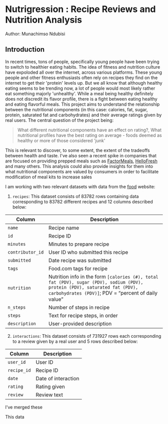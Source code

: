# Nutrigression : Recipe Reviews and Nutrition Analysis
Author: Munachimso Ndubisi

## Introduction
In recent times, tons of people, specifically young people have been trying to switch to healthier eating habits. The idea of fitness and nutrition culture have expoloded all over the internet, across various platforms. These young people and other fitness enthusiasts often rely on recipes they find on the internet to get their 'protein' levels up. But we all know that although healthy eating seems to be trending now, a lot of people would most likely rather eat something majorly 'unhealthy'. While a meal being healthy definitely does not discredit its flavor profile, there is a fight between eating healthy and eating flavorful meals. This project aims to understand the relationship between the nutritional components (in this case: calories, fat, sugar, protein, saturated fat and carbohydrates) and their average ratings given by real users. The central question of the project being:

> What different nutritional components have an effect on rating?, What nutritional profiles have the best rating on average - foods deemed as healthy or more of those considered 'junk'

This is relevant to discover, to some extent, the extent of the tradeoffs between health and taste.
I've also seen a recent spike in companies that are focused on providing prepped meals such as [FactorMeals](https://www.factormeals.com/), [HelloFresh](https://www.hellofresh.com/) and many others. This analysis could also provide insights for them into what nutritional components are valued by consumers in order to facilitate modification of meal kits to increase sales


I am working with two relevant datasets with data from the [food](https://www.food.com/) website: 

1. `recipes`: This dataset consists of 83782 rows containing data corresponding to 83782 different recipes and 12 columns described below:

| Column           | Description                                                                                                                                                    |
| ---------------- | -------------------------------------------------------------------------------------------------------------------------------------------------------------- |
| `name`           | Recipe name                                                                                                                                                    |
| `id`             | Recipe ID                                                                                                                                                      |
| `minutes`        | Minutes to prepare recipe                                                                                                                                     |
| `contributor_id` | User ID who submitted this recipe                                                                                                                             |
| `submitted`      | Date recipe was submitted                                                                                                                                     |
| `tags`           | Food.com tags for recipe                                                                                                                                      |
| `nutrition`      | Nutrition info in the form `[calories (#), total fat (PDV), sugar (PDV), sodium (PDV), protein (PDV), saturated fat (PDV), carbohydrates (PDV)]`; PDV = “percent of daily value” |
| `n_steps`        | Number of steps in recipe                                                                                                                                     |
| `steps`          | Text for recipe steps, in order                                                                                                                               |
| `description`    | User-provided description                                                                                                                                     |



2. `interactions`: This dataset consists of 731927 rows each corresponding to a review given by a real user and 5 rows described below:

| Column      | Description       |
| ----------- | ----------------- |
| `user_id`   | User ID           |
| `recipe_id` | Recipe ID         |
| `date`      | Date of interaction |
| `rating`    | Rating given      |
| `review`    | Review text       |





I've merged these 

This data







